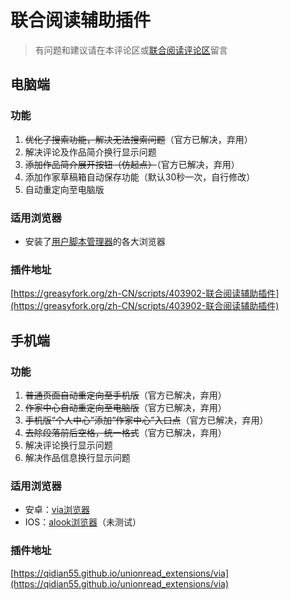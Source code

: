 # 联合阅读辅助插件

> 有问题和建议请在本评论区或[联合阅读评论区](http://unionread.vip/module/novel/info.php?tid=3&nid=10838)留言

## 电脑端

### 功能
1. ~~优化了搜索功能，解决无法搜索问题~~（官方已解决，弃用）
2. 解决评论及作品简介换行显示问题
3. ~~添加作品简介展开按钮（仿起点）~~（官方已解决，弃用）
4. 添加作家草稿箱自动保存功能（默认30秒一次，自行修改）
5. 自动重定向至电脑版

### 适用浏览器
* 安装了[用户脚本管理器](https://www.bilibili.com/read/cv5293953)的各大浏览器

### 插件地址
[https://greasyfork.org/zh-CN/scripts/403902-联合阅读辅助插件](https://greasyfork.org/zh-CN/scripts/403902-联合阅读辅助插件)

## 手机端

### 功能
1. ~~普通页面自动重定向至手机版~~（官方已解决，弃用）
2. ~~作家中心自动重定向至电脑版~~（官方已解决，弃用）
3. ~~手机版“个人中心”添加“作家中心”入口点~~（官方已解决，弃用）
4. ~~去除段落前后空格，统一格式~~（官方已解决，弃用）
5. 解决评论换行显示问题
6. 解决作品信息换行显示问题

### 适用浏览器
* 安卓：[via浏览器](https://viayoo.com/zh-cn/)
* IOS：[alook浏览器](https://apps.apple.com/cn/app/id1261944766)（未测试）

### 插件地址
[https://qidian55.github.io/unionread_extensions/via](https://qidian55.github.io/unionread_extensions/via)

<link rel="stylesheet" href="https://unpkg.com/gitalk/dist/gitalk.css">
<script src="https://unpkg.com/gitalk@latest/dist/gitalk.min.js"></script>

<div id="gitalk-container"></div>
<script type="text/javascript">
    var gitalk = new Gitalk({
    // gitalk的主要参数
      clientID: `c675747fb4b4a83a59f9`,   //上面获取到的值
      clientSecret: `85b826d9abd3f763f7d8f9606a699b121571fbef`,//上面获取到的值
      repo: `qidian55.github.io`,  //您刚才建立仓库的名字
      owner: 'qidian55',   //你的GitHub用户名字
      admin: ['qidian55'],  //你的GitHub用户的名字
      id: 'unionread_extensions', //id不能重复，如果重复就会把其他页面的评论引进来
        });
      gitalk.render('gitalk-container');
</script>